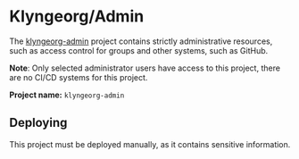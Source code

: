 # Klyngeorg/Admin

The [klyngeorg-admin][project] project contains strictly administrative
resources, such as access control for groups and other systems, such as GitHub.

**Note**: Only selected administrator users have access to this project, there
are no CI/CD systems for this project.

[project]:
  https://console.cloud.google.com/welcome/new?organizationId=1075359437735&project=klyngeorg-admin

**Project name:** `klyngeorg-admin`

## Deploying

This project must be deployed manually, as it contains sensitive information.
